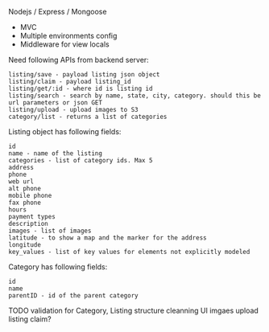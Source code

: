 Nodejs / Express / Mongoose

- MVC 
- Multiple environments config
- Middleware for view locals

Need following APIs from backend server:

    listing/save - payload listing json object
    listing/claim - payload listing_id
    listing/get/:id - where id is listing id
    listing/search - search by name, state, city, category. should this be url parameters or json GET
    listing/upload - upload images to S3
    category/list - returns a list of categories

Listing object has following fields:

    id
    name - name of the listing
    categories - list of category ids. Max 5
    address
    phone
    web url
    alt phone
    mobile phone
    fax phone
    hours
    payment types
    description
    images - list of images
    latitude - to show a map and the marker for the address
    longitude
    key_values - list of key values for elements not explicitly modeled

Category has following fields:

    id
    name
    parentID - id of the parent category

TODO
    validation for Category, Listing
    structure cleanning
    UI
    imgaes upload
    listing claim?


